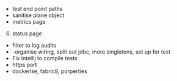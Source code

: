 - test end point paths
- sanitise plane object
- metrics page
6. status page
- filter to log audits
- -organise wiring, split out jdbc, more singletons, set up for test
- Fix intellij to compile tests
- https port
- dockerise, fabric8, porperties

